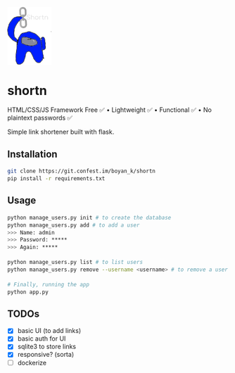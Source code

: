 <p text-align="center">
  <img src="src/static/img/favicon.png" alt="shortn logo" width="100px">
</p>
<h1 text-align="center"> shortn </h1>

HTML/CSS/JS Framework Free ✅ • Lightweight ✅ • Functional ✅ • No plaintext passwords ✅


Simple link shortener built with flask.

## Installation
```bash
git clone https://git.confest.im/boyan_k/shortn
pip install -r requirements.txt
```

## Usage
```bash
python manage_users.py init # to create the database
python manage_users.py add # to add a user
>>> Name: admin
>>> Password: *****
>>> Again: *****

python manage_users.py list # to list users
python manage_users.py remove --username <username> # to remove a user

# Finally, running the app
python app.py 
```

## TODOs
- [x] basic UI (to add links)
- [x] basic auth for UI
- [x] sqlite3 to store links
- [x] responsive? (sorta)
- [ ] dockerize
